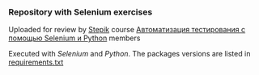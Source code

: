 ### Repository with Selenium exercises

Uploaded for review by [Stepik](https://stepik.org) course [Автоматизация тестирования с помощью Selenium и Python](https://stepik.org/course/575) members

Executed with *Selenium* and *Python*. The packages versions are listed in [requirements.txt](/requirements.txt)
